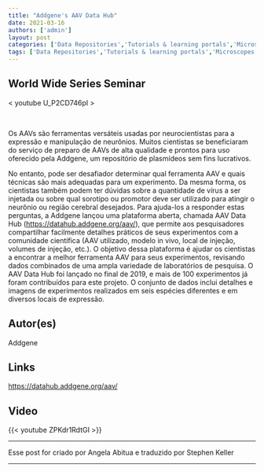 ```yaml
---
title: "Addgene's AAV Data Hub"
date: 2021-03-16
authors: ['admin']
layout: post
categories: ['Data Repositories','Tutorials & learning portals','Microscopes','Optogenetics','worldwideseries']
tags: ['Data Repositories','Tutorials & learning portals','Microscopes','Optogenetics','worldwideseries']
---
```




## World Wide Series Seminar  

< youtube U_P2CD746pI >

<br>

Os AAVs são ferramentas versáteis usadas por neurocientistas para a expressão e manipulação de neurônios. Muitos cientistas se beneficiaram do serviço de preparo de AAVs de alta qualidade e prontos para uso oferecido pela Addgene, um repositório de plasmídeos sem fins lucrativos.

No entanto, pode ser desafiador determinar qual ferramenta AAV e quais técnicas são mais adequadas para um experimento. Da mesma forma, os cientistas também podem ter dúvidas sobre a quantidade de vírus a ser injetada ou sobre qual sorotipo ou promotor deve ser utilizado para atingir o neurônio ou região cerebral desejados.
Para ajuda-los a responder estas perguntas, a Addgene lançou uma plataforma aberta, chamada AAV Data Hub (https://datahub.addgene.org/aav/), que permite aos pesquisadores compartilhar facilmente detalhes práticos de seus experimentos com a comunidade científica (AAV utilizado, modelo in vivo, local de injeção, volumes de injeção, etc.).
O objetivo dessa plataforma é ajudar os cientistas a encontrar a melhor ferramenta AAV para seus experimentos, revisando dados combinados de uma ampla variedade de laboratórios de pesquisa. O AAV Data Hub foi lançado no final de 2019, e mais de 100 experimentos já foram contribuídos para este projeto. O conjunto de dados inclui detalhes e imagens de experimentos realizados em seis espécies diferentes e em diversos locais de expressão.






## Autor(es)
Addgene
## Links
https://datahub.addgene.org/aav/
## Video
{{< youtube ZPKdr1RdtGI >}}

***
Esse post for criado por
Angela Abitua
e traduzido por Stephen Keller
***
